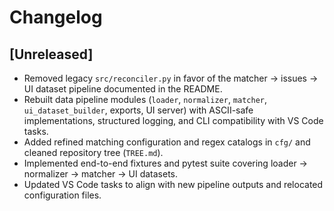 ﻿# Changelog

## [Unreleased]
- Removed legacy `src/reconciler.py` in favor of the matcher → issues → UI dataset pipeline documented in the README.
- Rebuilt data pipeline modules (`loader`, `normalizer`, `matcher`, `ui_dataset_builder`, exports, UI server) with ASCII-safe implementations, structured logging, and CLI compatibility with VS Code tasks.
- Added refined matching configuration and regex catalogs in `cfg/` and cleaned repository tree (`TREE.md`).
- Implemented end-to-end fixtures and pytest suite covering loader -> normalizer -> matcher -> UI datasets.
- Updated VS Code tasks to align with new pipeline outputs and relocated configuration files.

